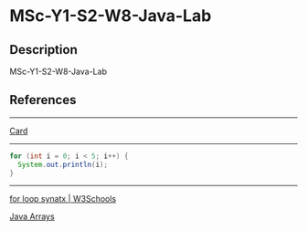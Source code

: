 # MSc-Y1-S2-W8-Java-Lab

## Description

MSc-Y1-S2-W8-Java-Lab

## References

____

[Card](https://boardgamegeek.com/wiki/page/standard_deck_playing_card_games#:~:text=A%20%22standard%22%20deck%20of%20playing,also%20usually%20include%20two%20Jokers.)

____

```java
for (int i = 0; i < 5; i++) {
  System.out.println(i);
}
```

____

[for loop synatx | W3Schools](https://www.w3schools.com/java/java_for_loop.asp)

[Java Arrays](https://www.w3schools.com/java/java_arrays.asp)
